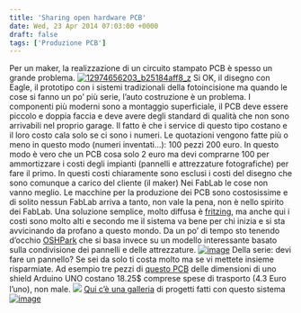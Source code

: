 ```yaml
---
title: 'Sharing open hardware PCB'
date: Wed, 23 Apr 2014 07:03:00 +0000
draft: false
tags: ['Produzione PCB']
---
```


Per un maker, la realizzazione di un circuito stampato PCB è spesso un grande problema. [![12974656203_b25184aff8_z](http://fablabromagna.org/blog/wp-content/uploads/2014/04/12974656203_b25184aff8_z.jpg "12974656203_b25184aff8_z")](https://www.flickr.com/photos/51887780@N03/with/12974656203/) Si OK, il disegno con Eagle, il prototipo con i sistemi tradizionali della fotoincisione ma quando le cose si fanno un po’ più serie, l’auto costruzione è un problema. I componenti più moderni sono a montaggio superficiale, il PCB  deve essere piccolo e doppia faccia e deve avere degli standard di qualità che non sono arrivabili nel proprio garage. Il fatto è che i service di questo tipo costano e il loro costo cala solo se ci sono i numeri. Le quotazioni vengono fatte più o meno in questo modo (numeri inventati…): 100 pezzi 200 euro. In questo modo è vero che un PCB  cosa solo 2 euro ma devi comprarne 100 per ammortizzare i costi degli impianti (pannelli e attrezzature fotografiche) per fare il primo. In questi costi chiaramente sono esclusi i costi del disegno che sono comunque a carico del cliente (il maker) Nei FabLab le cose non vanno meglio. Le macchine per la produzione dei PCB sono costosissime e di solito nessun FabLab arriva a tanto, non vale la pena, non è nello spirito dei FabLab. Una soluzione semplice, molto diffusa è [fritzing](http://fritzing.org/home/), ma anche qui i costi sono molto alti e secondo me il sistema va bene per chi inizia e si sta avvicinando da profano a questo mondo. Da un po’ di tempo sto tenendo d’occhio [OSHPark](https://oshpark.com/) che si basa invece su un modello interessante basato sulla condivisione dei pannelli e delle attrezzature. [![image](http://fablabromagna.org/blog/wp-content/uploads/2014/04/image_thumb6.png "image")](http://fablabromagna.org/blog/wp-content/uploads/2014/04/image6.png) Della serie: devi fare un pannello? Se sei da solo ti costa molto ma se vi mettete insieme risparmiate. Ad esempio tre pezzi di [questo PCB](https://oshpark.com/shared_projects/2ZzuRBGy) delle dimensioni di uno shield Arduino UNO costano 18.25$ comprese spese di trasporto (4.3 Euro l’uno), non male. ![](http://uploads.oshpark.com/uploads/project/top_image/2ZzuRBGy/i.png)    [Qui c’è una galleria](https://www.flickr.com/groups/oshpark/) di progetti fatti con questo sistema [![image](http://fablabromagna.org/blog/wp-content/uploads/2014/04/image_thumb7.png "image")](http://fablabromagna.org/blog/wp-content/uploads/2014/04/image7.png)